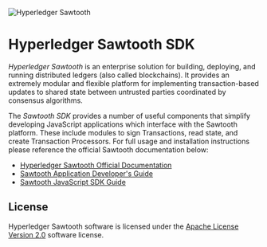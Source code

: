 ![Hyperledger Sawtooth](https://raw.githubusercontent.com/hyperledger/sawtooth-core/master/images/sawtooth_logo_light_blue-small.png)

# Hyperledger Sawtooth SDK

*Hyperledger Sawtooth* is an enterprise solution for building, deploying, and running distributed ledgers (also called blockchains). It provides an extremely modular and flexible platform for implementing transaction-based updates to shared state between untrusted parties coordinated by consensus algorithms.

The *Sawtooth SDK* provides a number of useful components that simplify developing JavaScript applications which interface with the Sawtooth platform. These include modules to sign Transactions, read state, and  create Transaction Processors. For full usage and installation instructions please reference the official Sawtooth documentation below:

  * [Hyperledger Sawtooth Official Documentation](https://sawtooth.hyperledger.org/docs/)
  * [Sawtooth Application Developer's Guide](https://sawtooth.hyperledger.org/docs/core/releases/latest/app_developers_guide.html)
  * [Sawtooth JavaScript SDK Guide](https://sawtooth.hyperledger.org/docs/core/releases/latest/app_developers_guide/javascript_sdk.html)

License
-------
Hyperledger Sawtooth software is licensed under the [Apache License Version 2.0](LICENSE) software license.

